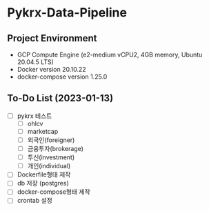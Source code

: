 # Pykrx-Data-Pipeline

## Project Environment

- GCP Compute Engine (e2-medium vCPU2, 4GB memory, Ubuntu 20.04.5 LTS)
- Docker version 20.10.22
- docker-compose version 1.25.0

## To-Do List (2023-01-13)

- [ ] pykrx 테스트
    - [ ] ohlcv
    - [ ] marketcap
    - [ ] 외국인(foreigner)
    - [ ] 금융투자(brokerage)
    - [ ] 투신(investment)
    - [ ] 개인(individual)
- [ ] Dockerfile형태 제작
- [ ] db 저장 (postgres)
- [ ] docker-compose형태 제작
- [ ] crontab 설정
